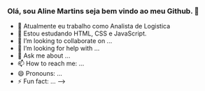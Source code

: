 ### Olá, sou Aline Martins seja bem vindo ao meu Github. 👋

- 🔭 Atualmente eu trabalho como Analista de Logistica
- 🌱 Estou estudando HTML, CSS e JavaScript.
- 👯 I’m looking to collaborate on ...
- 🤔 I’m looking for help with ...
- 💬 Ask me about ...
- 📫 How to reach me: ...
- 😄 Pronouns: ...
- ⚡ Fun fact: ...
-->
